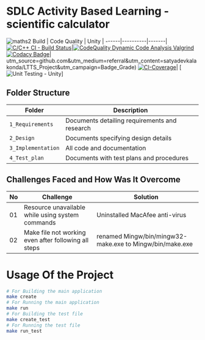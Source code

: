 # SDLC Activity Based Learning - scientific calculator
![maths2](https://user-images.githubusercontent.com/36398260/114144855-67df4780-9933-11eb-9ffe-48cf0093065c.jpg)
Build | Code Quality | Unity |
------|----------|-------|
[![C/C++ CI - Build Status](https://github.com/sxk9676/Agile-Multi-File-C-Language-Scientific-Computation/actions/workflows/c-cpp.yml/badge.svg)](https://github.com/sxk9676/Agile-Multi-File-C-Language-Scientific-Computation/actions/workflows/c-cpp.yml)|[![CodeQuality Dynamic Code Analysis Valgrind](https://github.com/sxk9676/Agile-Multi-File-C-Language-Scientific-Computation/actions/workflows/code_quality_dyanamic.yml/badge.svg)](https://github.com/sxk9676/Agile-Multi-File-C-Language-Scientific-Computation/actions/workflows/code_quality_dyanamic.yml) [![Codacy Badge](https://app.codacy.com/project/badge/Grade/fd98a6e8584244428c888aabbcd02c0a)](https://app.codacy.com/gh/sxk9676/Agile-Multi-File-C-Language-Scientific-Computation/dashboard?utm_source=gh&utm_medium=referral&utm_content=&utm_campaign=Badge_grade)|
utm_source=github.com&amp;utm_medium=referral&amp;utm_content=satyadevkalakonda/LTTS_Project&amp;utm_campaign=Badge_Grade) [![CI-Coverage](https://github.com/satyadevkalakonda/LTTS_Project/actions/workflows/gcov.yml/badge.svg)](https://github.com/satyadevkalakonda/LTTS_Project/actions/workflows/gcov.yml)| [![Unit Testing - Unity](https://github.com/satyadevkalakonda/LTTS_Project/actions/workflows/unity.yml/badge.svg)]
## Folder Structure
Folder             | Description
-------------------| -----------------------------------------
`1_Requirements`   | Documents detailing requirements and research
`2_Design`         | Documents specifying design details
`3_Implementation` | All code and documentation
`4_Test_plan`      | Documents with test plans and procedures
## Challenges Faced and How Was It Overcome
| No |Challenge  | Solution
|--|--|--|
| 01 |Resource unavailable while using system commands  | Uninstalled MacAfee anti-virus  |
| 02 | Make file not working even after following all steps  |renamed Mingw/bin/mingw32-make.exe to Mingw/bin/make.exe  |
# Usage Of the Project
```sh
# For Building the main application
make create
# For Running the main application
make run
# For Building the test file
make create_test
# For Running the test file
make run_test
```
